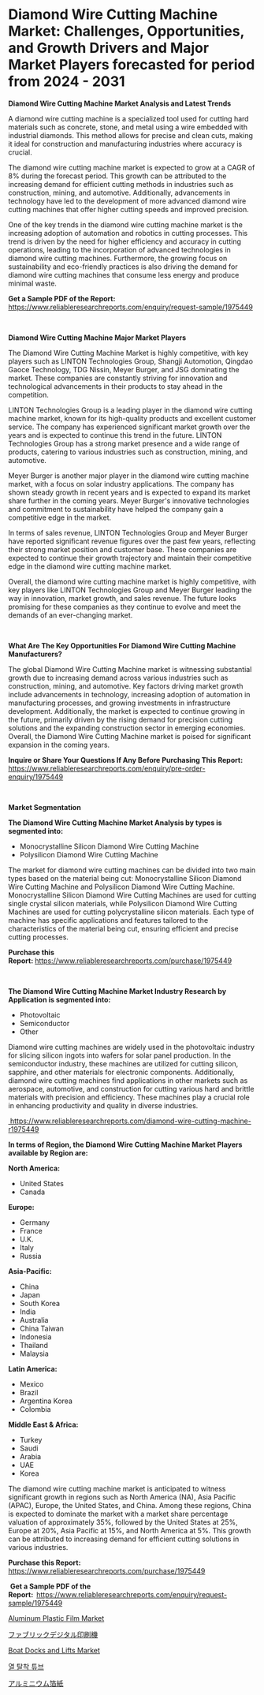 <p><h1>Diamond Wire Cutting Machine Market: Challenges, Opportunities, and Growth Drivers and Major Market Players forecasted for period from 2024 - 2031</h1></p><p><strong>Diamond Wire Cutting Machine Market Analysis and Latest Trends</strong></p>
<p><p>A diamond wire cutting machine is a specialized tool used for cutting hard materials such as concrete, stone, and metal using a wire embedded with industrial diamonds. This method allows for precise and clean cuts, making it ideal for construction and manufacturing industries where accuracy is crucial. </p><p>The diamond wire cutting machine market is expected to grow at a CAGR of 8% during the forecast period. This growth can be attributed to the increasing demand for efficient cutting methods in industries such as construction, mining, and automotive. Additionally, advancements in technology have led to the development of more advanced diamond wire cutting machines that offer higher cutting speeds and improved precision.</p><p>One of the key trends in the diamond wire cutting machine market is the increasing adoption of automation and robotics in cutting processes. This trend is driven by the need for higher efficiency and accuracy in cutting operations, leading to the incorporation of advanced technologies in diamond wire cutting machines. Furthermore, the growing focus on sustainability and eco-friendly practices is also driving the demand for diamond wire cutting machines that consume less energy and produce minimal waste.</p></p>
<p><strong>Get a Sample PDF of the Report:&nbsp;</strong> <a href="https://www.reliableresearchreports.com/enquiry/request-sample/1975449">https://www.reliableresearchreports.com/enquiry/request-sample/1975449</a></p>
<p>&nbsp;</p>
<p><strong>Diamond Wire Cutting Machine Major Market Players</strong></p>
<p><p>The Diamond Wire Cutting Machine Market is highly competitive, with key players such as LINTON Technologies Group, Shangji Automotion, Qingdao Gaoce Technology, TDG Nissin, Meyer Burger, and JSG dominating the market. These companies are constantly striving for innovation and technological advancements in their products to stay ahead in the competition.</p><p>LINTON Technologies Group is a leading player in the diamond wire cutting machine market, known for its high-quality products and excellent customer service. The company has experienced significant market growth over the years and is expected to continue this trend in the future. LINTON Technologies Group has a strong market presence and a wide range of products, catering to various industries such as construction, mining, and automotive.</p><p>Meyer Burger is another major player in the diamond wire cutting machine market, with a focus on solar industry applications. The company has shown steady growth in recent years and is expected to expand its market share further in the coming years. Meyer Burger's innovative technologies and commitment to sustainability have helped the company gain a competitive edge in the market.</p><p>In terms of sales revenue, LINTON Technologies Group and Meyer Burger have reported significant revenue figures over the past few years, reflecting their strong market position and customer base. These companies are expected to continue their growth trajectory and maintain their competitive edge in the diamond wire cutting machine market.</p><p>Overall, the diamond wire cutting machine market is highly competitive, with key players like LINTON Technologies Group and Meyer Burger leading the way in innovation, market growth, and sales revenue. The future looks promising for these companies as they continue to evolve and meet the demands of an ever-changing market.</p></p>
<p>&nbsp;</p>
<p><strong>What Are The Key Opportunities For Diamond Wire Cutting Machine Manufacturers?</strong></p>
<p><p>The global Diamond Wire Cutting Machine market is witnessing substantial growth due to increasing demand across various industries such as construction, mining, and automotive. Key factors driving market growth include advancements in technology, increasing adoption of automation in manufacturing processes, and growing investments in infrastructure development. Additionally, the market is expected to continue growing in the future, primarily driven by the rising demand for precision cutting solutions and the expanding construction sector in emerging economies. Overall, the Diamond Wire Cutting Machine market is poised for significant expansion in the coming years.</p></p>
<p><strong>Inquire or Share Your Questions If Any Before Purchasing This Report:</strong> <a href="https://www.reliableresearchreports.com/enquiry/pre-order-enquiry/1975449">https://www.reliableresearchreports.com/enquiry/pre-order-enquiry/1975449</a></p>
<p>&nbsp;</p>
<p><strong>Market Segmentation</strong></p>
<p><strong>The Diamond Wire Cutting Machine Market Analysis by types is segmented into:</strong></p>
<p><ul><li>Monocrystalline Silicon Diamond Wire Cutting Machine</li><li>Polysilicon Diamond Wire Cutting Machine</li></ul></p>
<p><p>The market for diamond wire cutting machines can be divided into two main types based on the material being cut: Monocrystalline Silicon Diamond Wire Cutting Machine and Polysilicon Diamond Wire Cutting Machine. Monocrystalline Silicon Diamond Wire Cutting Machines are used for cutting single crystal silicon materials, while Polysilicon Diamond Wire Cutting Machines are used for cutting polycrystalline silicon materials. Each type of machine has specific applications and features tailored to the characteristics of the material being cut, ensuring efficient and precise cutting processes.</p></p>
<p><strong>Purchase this Report:&nbsp;</strong><a href="https://www.reliableresearchreports.com/purchase/1975449">https://www.reliableresearchreports.com/purchase/1975449</a></p>
<p>&nbsp;</p>
<p><strong>The Diamond Wire Cutting Machine Market Industry Research by Application is segmented into:</strong></p>
<p><ul><li>Photovoltaic</li><li>Semiconductor</li><li>Other</li></ul></p>
<p><p>Diamond wire cutting machines are widely used in the photovoltaic industry for slicing silicon ingots into wafers for solar panel production. In the semiconductor industry, these machines are utilized for cutting silicon, sapphire, and other materials for electronic components. Additionally, diamond wire cutting machines find applications in other markets such as aerospace, automotive, and construction for cutting various hard and brittle materials with precision and efficiency. These machines play a crucial role in enhancing productivity and quality in diverse industries.</p></p>
<p><a href="https://www.reliableresearchreports.com/diamond-wire-cutting-machine-r1975449">&nbsp;https://www.reliableresearchreports.com/diamond-wire-cutting-machine-r1975449</a></p>
<p><strong>In terms of Region, the Diamond Wire Cutting Machine Market Players available by Region are:</strong></p>
<p>
    <p> <strong> North America: </strong>
        <ul>
            <li>United States</li>
            <li>Canada</li>
        </ul>
        </p> 
    <p> <strong> Europe: </strong>
        <ul>
            <li>Germany</li>
            <li>France</li>
            <li>U.K.</li>
            <li>Italy</li>
            <li>Russia</li>
        </ul>
        </p> 
    <p> <strong> Asia-Pacific: </strong>
        <ul>
            <li>China</li>
            <li>Japan</li>
            <li>South Korea</li>
            <li>India</li>
            <li>Australia</li>
            <li>China Taiwan</li>
            <li>Indonesia</li>
            <li>Thailand</li>
            <li>Malaysia</li>
        </ul>
        </p> 
    <p> <strong> Latin America: </strong>
        <ul>
            <li>Mexico</li>
            <li>Brazil</li>
            <li>Argentina Korea</li>
            <li>Colombia</li>
        </ul>
        </p> 
    <p> <strong> Middle East & Africa: </strong>
        <ul>
            <li>Turkey</li>
            <li>Saudi</li>
            <li>Arabia</li>
            <li>UAE</li>
            <li>Korea</li>
        </ul>
    </p>
    </p>
<p><p>The diamond wire cutting machine market is anticipated to witness significant growth in regions such as North America (NA), Asia Pacific (APAC), Europe, the United States, and China. Among these regions, China is expected to dominate the market with a market share percentage valuation of approximately 35%, followed by the United States at 25%, Europe at 20%, Asia Pacific at 15%, and North America at 5%. This growth can be attributed to increasing demand for efficient cutting solutions in various industries.</p></p>
<p><strong>Purchase this Report: </strong><a href="https://www.reliableresearchreports.com/purchase/1975449">https://www.reliableresearchreports.com/purchase/1975449</a></p>
<p>&nbsp;<strong>Get a Sample PDF of the Report:&nbsp;&nbsp;</strong><a href="https://www.reliableresearchreports.com/enquiry/request-sample/1975449">https://www.reliableresearchreports.com/enquiry/request-sample/1975449</a></p>
<p><strong></strong></p>
<p><p><a href="https://issuu.com/reportprime-2/docs/aluminum-plastic-film-market-size-2030.pptx">Aluminum Plastic Film Market</a></p><p><a href="https://github.com/vlcostes/Market-Research-Report-List-1/blob/main/358831933655.md">ファブリックデジタル印刷機</a></p><p><a href="https://github.com/juancolorado15/Market-Research-Report-List-2/blob/main/boat-docks-and-lifts-market.md">Boat Docks and Lifts Market</a></p><p><a href="https://medium.com/@llanajer/%EC%97%B4%EC%B6%94%EC%B6%9C%EA%B4%80-%EC%8B%9C%EC%9E%A5-%EC%84%B1%EA%B3%B5%EC%A0%81%EC%9D%B8-%EB%B9%84%EC%A6%88%EB%8B%88%EC%8A%A4-%EC%A0%84%EB%9E%B5%EC%9D%98-%EC%97%B4%EC%87%A0-2031%EB%85%84%EA%B9%8C%EC%A7%80-%EC%98%88%EC%B8%A1-032210a554ff">열 탈착 튜브</a></p><p><a href="https://github.com/EstaSprer20231/Market-Research-Report-List-1/blob/main/750229133656.md">アルミニウム箔紙</a></p></p>